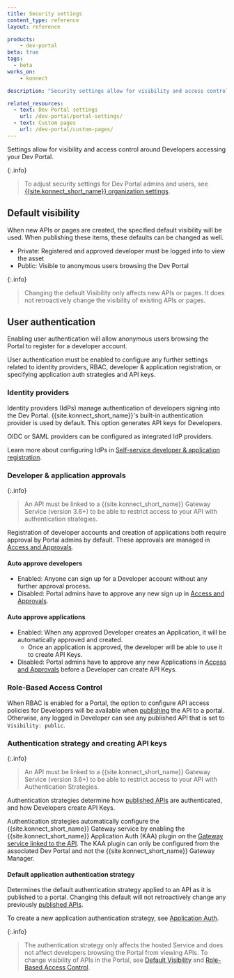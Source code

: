 ```yaml
---
title: Security settings
content_type: reference
layout: reference

products:
    - dev-portal
beta: true
tags:
  - beta
works_on:
    - konnect

description: "Security settings allow for visibility and access control around Developers accessing your Dev Portal."

related_resources:
  - text: Dev Portal settings
    url: /dev-portal/portal-settings/
  - text: Custom pages
    url: /dev-portal/custom-pages/
---
```


Settings allow for visibility and access control around Developers accessing your Dev Portal. 

{:.info}
> To adjust security settings for Dev Portal admins and users, see [{{site.konnect_short_name}} organization settings](/konnect-authentication/).

## Default visibility

When new APIs or pages are created, the specified default visibility will be used. When publishing these items, these defaults can be changed as well. 

* Private: Registered and approved developer must be logged into to view the asset
* Public: Visible to anonymous users browsing the Dev Portal

{:.info}
> Changing the default Visibility only affects new APIs or pages. It does not retroactively change the visibility of existing APIs or pages.

## User authentication

Enabling user authentication will allow anonymous users browsing the Portal to register for a developer account. 

User authentication must be enabled to configure any further settings related to identity providers, RBAC, developer & application registration, or specifying application auth strategies and API keys.

<!--
### Kong Dev Portal API

```
PATCH /portals/{portalId}
authentication_enabled: true|false
```
-->

### Identity providers

Identity providers (IdPs) manage authentication of developers signing into the Dev Portal. 
{{site.konnect_short_name}}'s built-in authentication provider is used by default. This option generates API keys for Developers.

OIDC or SAML providers can be configured as integrated IdP providers.

Learn more about configuring IdPs in [Self-service developer & application registration](/dev-portal/application-registration/).

### Developer & application approvals

{:.info}
> An API must be linked to a {{site.konnect_short_name}} Gateway Service (version 3.6+) to be able to restrict access to your API with authentication strategies.

Registration of developer accounts and creation of applications both require approval by Portal admins by default. These approvals are managed in [Access and Approvals](/dev-portal/access-and-approval/).

#### Auto approve developers
* Enabled: Anyone can sign up for a Developer account without any further approval process. 
* Disabled: Portal admins have to approve any new sign up in [Access and Approvals](/dev-portal/access-and-approval/).

#### Auto approve applications 
* Enabled: When any approved Developer creates an Application, it will be automatically approved and created. 
  * Once an application is approved, the developer will be able to use it to create API Keys. 
* Disabled: Portal admins have to approve any new Applications in [Access and Approvals](/dev-portal/access-and-approval/) before a Developer can create API Keys.

### Role-Based Access Control

When RBAC is enabled for a Portal, the option to configure API access policies for Developers will be available when [publishing](/dev-portal/publishing/) the API to a portal. Otherwise, any logged in Developer can see any published API that is set to `Visibility: public`.

### Authentication strategy and creating API keys

{:.info}
> An API must be linked to a {{site.konnect_short_name}} Gateway Service (version 3.6+) to be able to restrict access to your API with Authentication Strategies.

Authentication strategies determine how [published APIs](/dev-portal/publishing/) are authenticated, and how Developers create API Keys. 

Authentication strategies automatically configure the {{site.konnect_short_name}} Gateway service by enabling the {{site.konnect_short_name}} Application Auth (KAA) plugin on the [Gateway service linked to the API](/dev-portal/apis/#gateway-service-link). The KAA plugin can only be configured from the associated Dev Portal and not the {{site.konnect_short_name}} Gateway Manager.

#### Default application authentication strategy 

Determines the default authentication strategy applied to an API as it is published to a portal. Changing this default will not retroactively change any previously [published APIs](/dev-portal/publishing).

To create a new application authentication strategy, see [Application Auth](/dev-portal/application-registration).

{:.info}
> The authentication strategy only affects the hosted Service and does not affect developers browsing the Portal from viewing APIs. To change visibility of APIs in the Portal, see [Default Visibility](#default-visibility) and [Role-Based Access Control](#role-based-access-control).

<!--
### Kong Dev Portal API 

```
PATCH /portals/{portalId}
Default_application_auth_strategy_id: null (none) or auth strategy uuid
```
-->